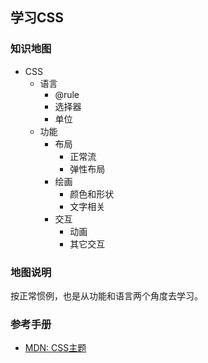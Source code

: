 ## 学习CSS

### 知识地图

- CSS
  - 语言
    - @rule
    - 选择器
    - 单位
  - 功能
    - 布局
      - 正常流
      - 弹性布局
    - 绘画
      - 颜色和形状
      - 文字相关
    - 交互
      - 动画
      - 其它交互
  
### 地图说明

按正常惯例，也是从功能和语言两个角度去学习。

### 参考手册

- [MDN: CSS主题](https://developer.mozilla.org/zh-CN/docs/Web/CSS)
